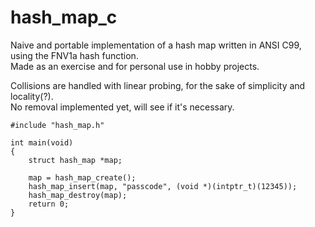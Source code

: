 # hash_map_c
Naive and portable implementation of a hash map written in ANSI C99, using the FNV1a hash function.</br>
Made as an exercise and for personal use in hobby projects.

Collisions are handled with linear probing, for the sake of simplicity and locality(?).</br>
No removal implemented yet, will see if it's necessary.

```
#include "hash_map.h"

int main(void)
{
	struct hash_map *map;

	map = hash_map_create();
	hash_map_insert(map, "passcode", (void *)(intptr_t)(12345));
	hash_map_destroy(map);
	return 0;
}
```
